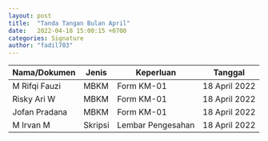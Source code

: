 ```yaml
---
layout: post
title:  "Tanda Tangan Bulan April"
date:   2022-04-18 15:00:15 +0700
categories: Signature
author: "fadil703"
---
```


| Nama/Dokumen | Jenis | Keperluan | Tanggal |
| ------ | ------ | ------ | ------ |
| M Rifqi Fauzi | MBKM | Form KM-01 | 18 April 2022 |
| Risky Ari W | MBKM | Form KM-01 | 18 April 2022 |
| Jofan Pradana | MBKM | Form KM-01 | 18 April 2022 |
| M Irvan M | Skripsi | Lembar Pengesahan | 18 April 2022 |